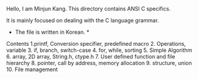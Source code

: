 Hello, I am Minjun Kang.
This directory contains ANSI C specifics.

It is mainly focused on dealing with the C language grammar.

* The file is written in Korean. *

Contents
1.printf, Conversion specifier, predefined macro
2. Operations, variable
3. if, branch, switch-case
4. for, while, sorting
5. Simple Algorithm
6. array, 2D array, String.h, ctype.h
7. User defined function and file hierarchy
8. pointer, call by address, memory allocation
9. structure, union
10. File management
